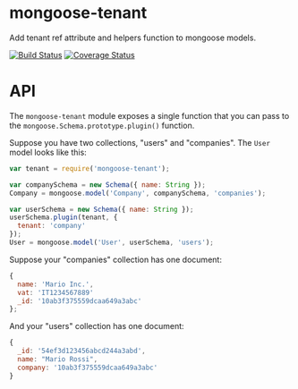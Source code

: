 # mongoose-tenant

Add tenant ref attribute and helpers function to mongoose models.

[![Build Status](https://travis-ci.org/Palmabit-IT/mongoose-tenant.svg?branch=master)](https://travis-ci.org/Palmabit-IT/mongoose-tenant)
[![Coverage Status](https://coveralls.io/repos/Palmabit-IT/mongoose-tenant/badge.svg?branch=master&service=github)](https://coveralls.io/github/Palmabit-IT/mongoose-tenant?branch=master)

# API

The `mongoose-tenant` module exposes a single function that you can
pass to the `mongoose.Schema.prototype.plugin()` function.

Suppose you have two collections, "users" and "companies". The `User` model
looks like this:

```javascript
var tenant = require('mongoose-tenant');

var companySchema = new Schema({ name: String });
Company = mongoose.model('Company', companySchema, 'companies');

var userSchema = new Schema({ name: String });
userSchema.plugin(tenant, {
  tenant: 'company'
});
User = mongoose.model('User', userSchema, 'users');

```

Suppose your "companies" collection has one document:

```javascript
{
  name: 'Mario Inc.',
  vat: 'IT1234567889'
  _id: '10ab3f375559dcaa649a3abc'
};
```

And your "users" collection has one document:

```javascript
{
  _id: '54ef3d123456abcd244a3abd',
  name: "Mario Rossi",
  company: '10ab3f375559dcaa649a3abc'
}
```
